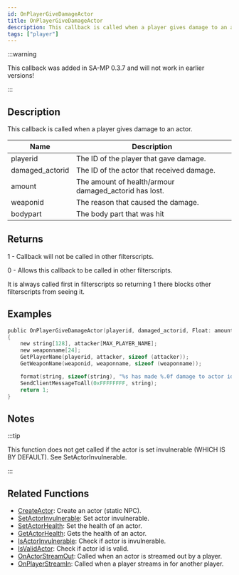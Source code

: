 ```yaml
---
id: OnPlayerGiveDamageActor
title: OnPlayerGiveDamageActor
description: This callback is called when a player gives damage to an actor.
tags: ["player"]
---
```


:::warning

This callback was added in SA-MP 0.3.7 and will not work in earlier versions!

:::

## Description

This callback is called when a player gives damage to an actor.

| Name            | Description                                           |
| --------------- | ----------------------------------------------------- |
| playerid        | The ID of the player that gave damage.                |
| damaged_actorid | The ID of the actor that received damage.             |
| amount          | The amount of health/armour damaged_actorid has lost. |
| weaponid        | The reason that caused the damage.                    |
| bodypart        | The body part that was hit                            |

## Returns

1 - Callback will not be called in other filterscripts.

0 - Allows this callback to be called in other filterscripts.

It is always called first in filterscripts so returning 1 there blocks other filterscripts from seeing it.

## Examples

```c
public OnPlayerGiveDamageActor(playerid, damaged_actorid, Float: amount, weaponid, bodypart)
{
    new string[128], attacker[MAX_PLAYER_NAME];
    new weaponname[24];
    GetPlayerName(playerid, attacker, sizeof (attacker));
    GetWeaponName(weaponid, weaponname, sizeof (weaponname));

    format(string, sizeof(string), "%s has made %.0f damage to actor id %d, weapon: %s", attacker, amount, damaged_actorid, weaponname);
    SendClientMessageToAll(0xFFFFFFFF, string);
    return 1;
}
```

## Notes

:::tip

This function does not get called if the actor is set invulnerable (WHICH IS BY DEFAULT). See SetActorInvulnerable.

:::

## Related Functions

- [CreateActor](../../scripting/functions/CreateActor.md): Create an actor (static NPC).
- [SetActorInvulnerable](../../scripting/functions/SetActorInvulnerable.md): Set actor invulnerable.
- [SetActorHealth](../../scripting/functions/SetActorHealth.md): Set the health of an actor.
- [GetActorHealth](../../scripting/functions/GetActorHealth.md): Gets the health of an actor.
- [IsActorInvulnerable](../../scripting/functions/IsActorInvulnerable.md): Check if actor is invulnerable.
- [IsValidActor](../../scripting/functions/IsValidActor.md): Check if actor id is valid.
- [OnActorStreamOut](../../scripting/callbacks/OnActorStreamOut.md): Called when an actor is streamed out by a player.
- [OnPlayerStreamIn](../../scripting/callbacks/OnPlayerStreamIn.md): Called when a player streams in for another player.
